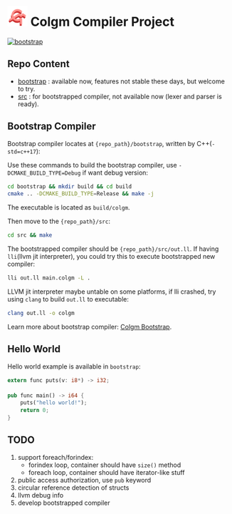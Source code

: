 # <img src="doc/colgm.svg" height="45px"/> Colgm Compiler Project

[![bootstrap](https://github.com/colgm/colgm/actions/workflows/ci.yml/badge.svg)](https://github.com/colgm/colgm/actions/workflows/ci.yml)

## Repo Content

- [bootstrap](./bootstrap/README.md) : available now, features not stable these days, but welcome to try.
- [src](./src/README.md) : for bootstrapped compiler, not available now (lexer and parser is ready).

## Bootstrap Compiler

Bootstrap compiler locates at `{repo_path}/bootstrap`, written by C++(`-std=c++17`):

Use these commands to build the bootstrap compiler, use `-DCMAKE_BUILD_TYPE=Debug` if want debug version:

```sh
cd bootstrap && mkdir build && cd build
cmake .. -DCMAKE_BUILD_TYPE=Release && make -j
```

The executable is located as `build/colgm`.

Then move to the `{repo_path}/src`:

```sh
cd src && make
```

The bootstrapped compiler should be `{repo_path}/src/out.ll`.
If having `lli`(llvm jit interpreter), you could try this to
execute bootstrapped new compiler:

```sh
lli out.ll main.colgm -L .
```

LLVM jit interpreter maybe untable on some platforms, if lli crashed, try using `clang` to build `out.ll` to executable:

```sh
clang out.ll -o colgm
```

Learn more about bootstrap compiler: [Colgm Bootstrap](./bootstrap/README.md).

## Hello World

Hello world example is available in `bootstrap`:

```rust
extern func puts(v: i8*) -> i32;

pub func main() -> i64 {
    puts("hello world!");
    return 0;
}
```

## TODO

1. support foreach/forindex:
    - forindex loop, container should have `size()` method
    - foreach loop, container should have iterator-like stuff
2. public access authorization, use `pub` keyword
3. circular reference detection of structs
4. llvm debug info
5. develop bootstrapped compiler
